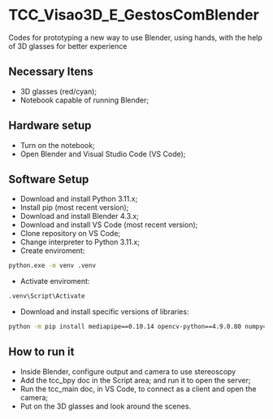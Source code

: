 # TCC_Visao3D_E_GestosComBlender
Codes for prototyping a new way to use Blender, using hands, with the help of 3D glasses for better experience

## Necessary Itens
- 3D glasses (red/cyan);
- Notebook capable of running Blender;

## Hardware setup
- Turn on the notebook;
- Open Blender and Visual Studio Code (VS Code);

## Software Setup
- Download and install Python 3.11.x;
- Install pip (most recent version);
- Download and install Blender 4.3.x;
- Download and install VS Code (most recent version);
- Clone repository on VS Code;
- Change interpreter to Python 3.11.x;
- Create enviroment:
``` bash 
python.exe -m venv .venv
```
- Activate enviroment:
``` bash  
.venv\Script\Activate
``` 
- Download and install specific versions of libraries: 
``` bash  
python -m pip install mediapipe==0.10.14 opencv-python==4.9.0.80 numpy==1.26.4
```
## How to run it
* Inside Blender, configure output and camera to use stereoscopy
* Add the tcc_bpy doc in the Script area; and run it to open the server;
* Run the tcc_main doc, in VS Code, to connect as a client and open the camera;
* Put on the 3D glasses and look around the scenes.